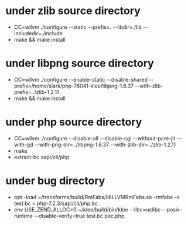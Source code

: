# under zlib source directory
- CC=wllvm ./configure --static --prefix=. --libdir=./lib --includedir=./include
- make && make install

# under libpng source directory
- CC=wllvm ./configure --enable-static --disable-shared --prefix=/home/slark/php-76041-klee/libpng-1.6.37 --with-zlib-prefix=../zlib-1.2.11
- make && make install

# under php source directory
- CC=wllvm ./configure --disable-all --disable-cgi --without-pcre-jit --with-gd --with-png-dir=../libpng-1.6.37 --with-zlib-dir=../zlib-1.2.11
- make
- extract-bc sapi/cli/php

# under bug directory
- opt -load ~/transforms/build/RmFabs/libLLVMRmFabs.so -rmfabs -o test.bc < php-7.2.3/sapi/cli/php.bc
- env USE_ZEND_ALLOC=0 ~/klee/build/bin/klee --libc=uclibc --posix-runtime --disable-verify=true test.bc poc.php
